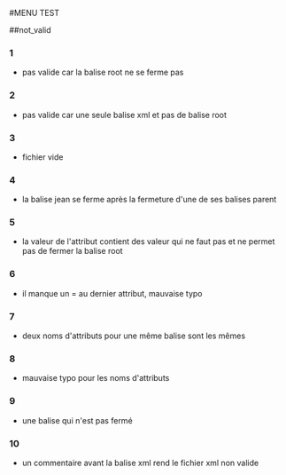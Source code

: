 #MENU TEST

##not_valid

### **1**
- pas valide car la balise root ne se ferme pas

### **2**
- pas valide car une seule balise xml et pas de balise root

### **3**
- fichier vide

### **4**
- la balise jean se ferme après la fermeture d'une de ses balises parent

### **5**
- la valeur de l'attribut contient des valeur qui ne faut pas et ne permet pas de fermer la balise root

### **6**
- il manque un = au dernier attribut, mauvaise typo

### **7**
- deux noms d'attributs pour une même balise sont les mêmes

### **8**
- mauvaise typo pour les noms d'attributs

### **9**
- une balise qui n'est pas fermé

### **10**
- un commentaire avant la balise xml rend le fichier xml non valide
